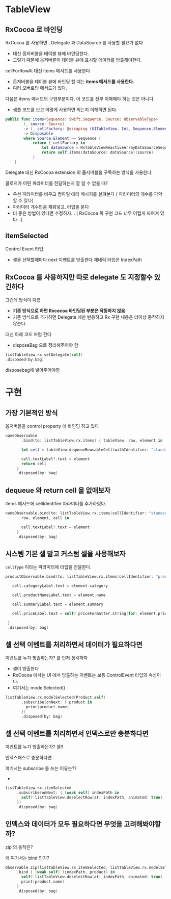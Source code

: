 # TableView

## RxCocoa 로 바인딩

RxCocoa 를 사용하면 , Delegate 과 DataSource 를 사용할 필요가 없다

- 대신 옵저버블을 테이블 뷰에 바인딩한다.
- 그렇기 때문에 옵저버블이 테이블 뷰에 표시할 데이터를 방출해야한다.

cellForRowAt 대신 items 메서드를 사용한다

- 옵저버블을 테이블 뷰에 바인딩 할 때는 **items 메서드를 사용한다.**
- 여러 오버로딩 메서드가 있다.

다음은 items 메서드의 구현부분이다. 이 코드를 전부 이해해야 하는 것은 아니다.

- 샘플 코드를 보고 어떻게 사용하면 되는지 이해하면 된다.

```swift
public func items<Sequence: Swift.Sequence, Source: ObservableType>
        (_ source: Source)
        -> (_ cellFactory: @escaping (UITableView, Int, Sequence.Element) -> UITableViewCell)
        -> Disposable
        where Source.Element == Sequence {
            return { cellFactory in
                let dataSource = RxTableViewReactiveArrayDataSourceSequenceWrapper<Sequence>(cellFactory: cellFactory)
                return self.items(dataSource: dataSource)(source)
            }
    }
```

Delegate 대신 RxCocoa extension 의 옵저버블을 구독하는 방식을 사용한다.

클로저가 어떤 파라미터를 전달하는지 잘 알 수 없을 때?

- 우선 파라미터를 비우고 컴파일 에러 메시지를 살펴본다 ( 파라미터의 개수를 파악할 수 있다)
- 파라미터 개수만큼 채워넣고, 타입을 본다
- 더 좋은 방법이 있다면 수정하자... ( RxCocoa 쪽 구현 코드 너무 어렵게 짜여져 있다...)

## itemSelected

Control Event 타입

- 셀을 선택할때마다 next 이벤트를 방출한다 제네릭 타입은 IndexPath

## RxCocoa 를 사용하지만 따로 delegate 도 지정할수 있긴하다

그런데 방식이 다름

- **기존 방식으로 하면 Rxcocoa 바인딩된 부분은 작동하지 않음**
- 기존 방식으로 추가하면 Delegate 에만 반응하고 Rx 구현 내용은 더이상 동작하지 않는다.

대신 아래 코드 처럼 한다

- disposeBag 으로 정리해주어야 함

```swift
listTableView.rx.setDelegate(self)
.disposed(by:bag)
```

disposebag에 넣어주어야함

# 구현

## 가장 기본적인 방식

옵저버블을 control property 에 바인딩 하고 있다

```swift
nameObservable
       .bind(to: listTableView.rx.items) { tableView, row, element in

       let cell = tableView.dequeueReusableCell(withIdentifier: "standardCell")!

       cell.textLabel?.text = element
       return cell
     }
     .disposed(by: bag)
```

## dequeue 와 return cell 을 없애보자

items 메서드에 cellIdentifier 파라미터를 추가하였다.

```swift
nameObservable.bind(to: listTableView.rx.items(cellIdentifier: "standardCell")) {
       row, element, cell in

       cell.textLabel?.text = element
     }
     .disposed(by: bag)
```

## 시스템 기본 셀 말고 커스텀 셀을 사용해보자

`cellType` 이라는 파라미터에 타입을 전달한다.

```swift
productObservable.bind(to: listTableView.rx.items(cellIdentifier: "productCell", cellType: ProductTableViewCell.self)) { [weak self] row, element, cell in

   cell.categoryLabel.text = element.category

   cell.productNameLabel.text = element.name

   cell.summaryLabel.text = element.summary

   cell.priceLabel.text = self?.priceFormatter.string(for: element.price)

 }
 .disposed(by: bag)
```

## 셀 선택 이벤트를 처리하면서 데이터가 필요하다면

이벤트를 누가 방출하는가? 를 먼저 생각하자

- 셀이 방출한다
- RxCocoa 에서는 UI 에서 방출하는 이벤트는 보통 ControlEvent 타입의 속성이다.
- 여기서는 modelSelected()

```swift
listTableView.rx.modelSelected(Product.self)
       .subscribe(onNext: { product in
         print(product.name)
       })
       .disposed(by: bag)
```

## 셀 선택 이벤트를 처리하면서 인덱스로만 충분하다면

이벤트를 누가 방출하는가? 셀!!

인덱스패스로 충분하다면

여기서는 subscribe 를 쓰는 이유는??

- 

```swift
listTableView.rx.itemSelected
     .subscribe(onNext: { [weak self] indexPath in
       self?.listTableView.deselectRow(at: indexPath, animated: true)
     })
     .disposed(by: bag)
```

## 인덱스와 데이터가 모두 필요하다면 무엇을 고려해봐야할까?

zip 의 동작은?

왜 여기서는 bind 인가?

```swift
Observable.zip(listTableView.rx.itemSelected, listTableView.rx.modelSelected(Product.self))
     .bind { [weak self] (indexPath, product) in
       self?.listTableView.deselectRow(at: indexPath, animated: true)
       print(product.name)
     }
     .disposed(by: bag)
```
